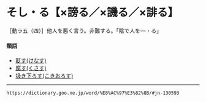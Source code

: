 # そし・る【×謗る／×譏る／×誹る】

［動ラ五（四）］他人を悪く言う。非難する。「陰で人を―・る」

#### 類語

-   [貶す(けなす)](https://dictionary.goo.ne.jp/word/%E8%B2%B6%E3%81%99/#jn-68624)
-   [腐す(くさす)](https://dictionary.goo.ne.jp/word/%E8%85%90%E3%81%99_%28%E3%81%8F%E3%81%95%E3%81%99%29/#jn-61034)
-   [扱き下ろす(こきおろす)](https://dictionary.goo.ne.jp/word/%E6%89%B1%E3%81%8D%E4%B8%8B%E3%82%8D%E3%81%99/#jn-76448)

---
`https://dictionary.goo.ne.jp/word/%E8%AC%97%E3%82%8B/#jn-130593`